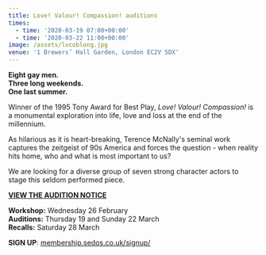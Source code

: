 ```yaml
---
title: Love! Valour! Compassion! auditions
times:
  - time: '2020-03-19 07:00+00:00'
  - time: '2020-03-22 11:00+00:00'
image: /assets/lvcoblong.jpg
venue: '1 Brewers’ Hall Garden, London EC2V 5DX'
---
```

**Eight gay men.**\
**Three long weekends.**\
**One last summer.**

Winner of the 1995 Tony Award for Best Play, *Love! Valour! Compassion!* is a monumental exploration into life, love and loss at the end of the millennium.

As hilarious as it is heart-breaking, Terence McNally's seminal work captures the zeitgeist of 90s America and forces the question - when reality hits home, who and what is most important to us?

We are looking for a diverse group of seven strong character actors to stage this seldom performed piece.

**[VIEW THE AUDITION NOTICE](https://drive.google.com/file/d/193drS9WbV-vQfD_NLusDqH7DJQp13uGX/view)**

**Workshop:** Wednesday 26 February\
**Auditions:** Thursday 19 and Sunday 22 March\
**Recalls:** Saturday 28 March

**SIGN UP**: [membership.sedos.co.uk/signup/](**[membership.sedos.co.uk/signup/](https://membership.sedos.co.uk/signup/)**)